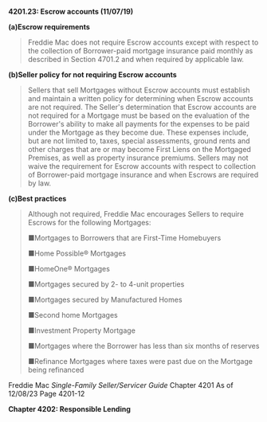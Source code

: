 **4201.23: Escrow accounts (11/07/19)**

**(a)Escrow requirements**

> Freddie Mac does not require Escrow accounts except with respect to
> the collection of Borrower-paid mortgage insurance paid monthly as
> described in Section 4701.2 and when required by applicable law.

**(b)Seller policy for not requiring Escrow accounts**

> Sellers that sell Mortgages without Escrow accounts must establish and
> maintain a written policy for determining when Escrow accounts are not
> required. The Seller's determination that Escrow accounts are not
> required for a Mortgage must be based on the evaluation of the
> Borrower's ability to make all payments for the expenses to be paid
> under the Mortgage as they become due. These expenses include, but are
> not limited to, taxes, special assessments, ground rents and other
> charges that are or may become First Liens on the Mortgaged Premises,
> as well as property insurance premiums. Sellers may not waive the
> requirement for Escrow accounts with respect to collection of
> Borrower-paid mortgage insurance and when Escrows are required by law.

**(c)Best practices**

> Although not required, Freddie Mac encourages Sellers to require
> Escrows for the following Mortgages:
>
> ■Mortgages to Borrowers that are First-Time Homebuyers
>
> ■Home Possible® Mortgages
>
> ■HomeOne® Mortgages
>
> ■Mortgages secured by 2- to 4-unit properties
>
> ■Mortgages secured by Manufactured Homes
>
> ■Second home Mortgages
>
> ■Investment Property Mortgage
>
> ■Mortgages where the Borrower has less than six months of reserves
>
> ■Refinance Mortgages where taxes were past due on the Mortgage being
> refinanced

Freddie Mac *Single-Family Seller/Servicer Guide* Chapter 4201 As of
12/08/23 Page 4201-12

**Chapter 4202: Responsible Lending**